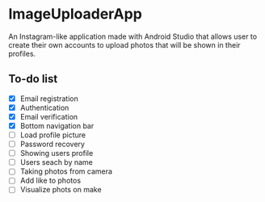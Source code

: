 # ImageUploaderApp

An Instagram-like application made with Android Studio that allows user to create their own accounts to upload photos that will be shown in their profiles.

## To-do list

- [x] Email registration
- [x] Authentication
- [x] Email verification
- [x] Bottom navigation bar
- [ ] Load profile picture
- [ ] Password recovery 
- [ ] Showing users profile
- [ ] Users seach by name
- [ ] Taking photos from camera
- [ ] Add like to photos
- [ ] Visualize phots on make
